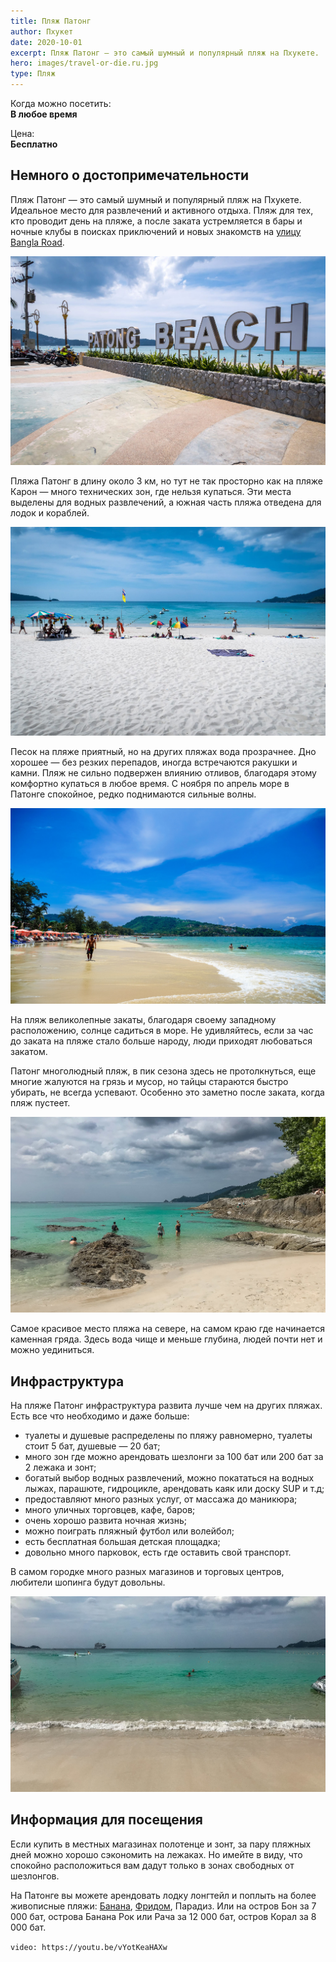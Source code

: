 ```yaml
---
title: Пляж Патонг
author: Пхукет
date: 2020-10-01
excerpt: Пляж Патонг — это самый шумный и популярный пляж на Пхукете.  Идеальное место для развлечений и активного отдыха. 
hero: images/travel-or-die.ru.jpg
type: Пляж
---
```

Когда можно посетить:  
**В любое время**

Цена:  
**Бесплатно**


## Немного о достопримечательности
Пляж Патонг — это самый шумный и популярный пляж на Пхукете.  Идеальное место для развлечений и активного отдыха. Пляж для тех, кто проводит день на пляже, а после заката устремляется в бары и ночные клубы в поисках приключений и новых знакомств на [улицу Bangla Road](https://we-travel.today/tajland/phuket/bangla-roud-v-patonge/).

![Пляж Патонг Patong Beach](images/life-trip.ru.jpg "Источник life-trip.ru")

Пляжа Патонг в длину около 3 км, но тут не так просторно как на пляже Карон — много технических зон, где нельзя купаться. Эти места выделены для водных развлечений, а южная часть пляжа отведена для лодок и кораблей. 

![Пляж Патонг Patong Beach](images/life-trip.ru2.jpg "Источник life-trip.ru")

Песок на пляже приятный, но на других пляжах вода прозрачнее. Дно хорошее — без резких перепадов, иногда встречаются ракушки и камни. Пляж не сильно подвержен влиянию отливов, благодаря этому комфортно купаться в любое время. С ноября по апрель море в Патонге спокойное, редко поднимаются сильные волны. 

![Пляж Патонг Patong Beach](images/wallpapers13.jpg "Источник wallpapers13.com")


На пляж великолепные закаты, благодаря своему западному расположению, солнце садиться в море. Не удивляйтесь, если за час до заката на пляже стало больше народу, люди приходят любоваться закатом.

Патонг многолюдный пляж, в пик сезона здесь не протолкнуться, еще многие жалуются на грязь и мусор, но тайцы стараются быстро убирать, не всегда успевают. Особенно это заметно после заката, когда пляж пустеет.

![Пляж Патонг Patong Beach](images/travel-or-die.ru1.jpg "Источник travel-or-die.ru")

Самое красивое место пляжа на севере, на самом краю где начинается каменная гряда. Здесь вода чище и меньше глубина, людей почти нет и можно уединиться.


 
## Инфраструктура 
На пляже Патонг инфраструктура развита лучше чем на других пляжах. Есть все что необходимо и даже больше: 
- туалеты и душевые распределены по пляжу равномерно, туалеты стоит 5 бат, душевые — 20 бат;
- много зон где можно арендовать шезлонги за 100 бат или 200 бат за 2 лежака и зонт;
- богатый выбор водных развлечений, можно покататься на водных лыжах, парашюте, гидроцикле, арендовать каяк или доску SUP и т.д;
- предоставляют много разных услуг, от массажа до маникюра;
- много уличных торговцев, кафе, баров;
- очень хорошо развита ночная жизнь;
- можно поиграть пляжный футбол или волейбол;
- есть бесплатная большая детская площадка;
- довольно много парковок, есть где оставить свой транспорт.

В самом городке много разных магазинов и торговых центров, любители шопинга будут довольны.

![Пляж Патонг Patong Beach](images/travel-or-die.ru2.jpg "Источник travel-or-die.ru")
 
## Информация для посещения
Если купить в местных магазинах полотенце и зонт, за пару пляжных дней можно хорошо сэкономить на лежаках. Но имейте в виду, что спокойно расположиться вам дадут только в зонах свободных от шезлонгов.

На Патонге вы можете арендовать лодку лонгтейл и поплыть на более живописные пляжи: [Банана](https://we-travel.today/tajland/phuket/plyazh-banana/), [Фридом](https://we-travel.today/tajland/phuket/plyazh-fridom-ekzoticheskij-raj/), Парадиз. Или на остров Бон за 7 000 бат, острова Банана Рок или Рача за 12 000 бат, остров Корал за 8 000 бат.
 
`video: https://youtu.be/vYotKeaHAXw`